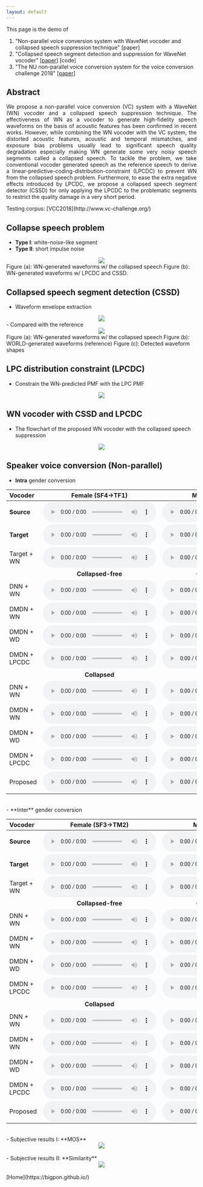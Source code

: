 ```yaml
---
layout: default
---
```

This page is the demo of
1. "Non-parallel voice conversion system with WaveNet vocoder and collapsed speech suppression technique" [paper]   
2. "Collapsed speech segment detection and suppression for WaveNet vocoder" [[paper](https://arxiv.org/abs/1804.11055)] [code]  
3. "The NU non-parallel voice conversion system for the voice conversion challenge 2018" [[paper](https://easychair.org/publications/preprint/mzNP)]  

## **Abstract**  
<p align="justify"> We propose a non-parallel voice conversion (VC) system with a WaveNet (WN) vocoder and a collapsed speech suppression technique. The effectiveness of WN as a vocoder to generate high-fidelity speech waveforms on the basis of acoustic features has been confirmed in recent works. However, while combining the WN vocoder with the VC system, the distorted acoustic features, acoustic and temporal mismatches, and exposure bias problems usually lead to significant speech quality degradation especially making WN generate some very noisy speech segments called a collapsed speech. To tackle the problem, we take conventional vocoder generated speech as the reference speech to derive a linear-predictive-coding-distribution-constraint (LPCDC) to prevent WN from the collapsed speech problem. Furthermore, to ease the extra negative effects introduced by LPCDC, we propose a collapsed speech segment detector (CSSD) for only applying the LPCDC to the problematic segments to restrict the quality damage in a very short period. </p>
Testing corpus: [VCC2018](http://www.vc-challenge.org/)  

## **Collapse speech problem**  
- **Type I**: white-noise-like segment
- **Type II**: short impulse noise
<center><img src="res/figure/collapsed_speech_problem.jpg" ></center>  
Figure (a): WN-generated waveforms w/ the collapsed speech  
Figure (b): WN-generated waveforms w/ LPCDC and CSSD.

## **Collapsed speech segment detection (CSSD)**  
- Waveform envelope extraction
<center><img src="res/figure/waveform_envelope_extraction.jpg" ></center>  
- Compared with the reference 
<center><img src="res/figure/waveform_comparison.jpg" ></center>  
Figure (a): WN-generated waveforms w/ the collapsed speech  
Figure (b): WORLD-generated waveforms (reference)  
Figure (c): Detected waveform shapes

## **LPC distribution constraint (LPCDC)**  
- Constrain the WN-predicted PMF with the LPC PMF
<center><img src="res/figure/LPCDC.jpg" ></center> 

## **WN vocoder with CSSD and LPCDC**  
- The flowchart of the proposed WN vocoder with the collapsed speech suppression
<center><img src="res/figure/WN_CSSD_LPCDC.jpg" ></center> 


## **Speaker voice conversion (Non-parallel)**
- **Intra** gender conversion

| Vocoder       | Female (SF4->TF1)                                                                                   | Male (SM3->TM1)                                                                                     |
|:--------------|:---------------------------------------------------------------------------------------------------:|:---------------------------------------------------------------------------------------------------:|
| **Source**    | <audio src="res/audio/Natural/SF4/30005.wav" controls preload></audio>                              | <audio src="res/audio/Natural/SM3/30033.wav" controls preload></audio>                              |
| **Target**    | <audio src="res/audio/Natural/TF1/30005.wav" controls preload></audio>                              | <audio src="res/audio/Natural/TM1/30033.wav" controls preload></audio>                              |
| Target + WN   | <audio src="res/audio/WaveNet/TF1/30005.wav" controls preload></audio>                              | <audio src="res/audio/WaveNet/TM1/30033.wav" controls preload></audio>                              |
|               |                                          **Collapsed-free**                                         |                                          **Collapsed-free**                                         |
| DNN + WN      | <audio src="res/audio/CollapsedFree/VCC2SF4-VCC2TF1/DNN+WN/30023.wav" controls preload></audio>     | <audio src="res/audio/CollapsedFree/VCC2SM3-VCC2TM1/DNN+WN/30021.wav" controls preload></audio>     |
| DMDN + WN     | <audio src="res/audio/CollapsedFree/VCC2SF4-VCC2TF1/DMDN+WN/30023.wav" controls preload></audio>    | <audio src="res/audio/CollapsedFree/VCC2SM3-VCC2TM1/DMDN+WN/30021.wav" controls preload></audio>    |
| DMDN + WD     | <audio src="res/audio/CollapsedFree/VCC2SF4-VCC2TF1/DMDN+WD/30023.wav" controls preload></audio>    | <audio src="res/audio/CollapsedFree/VCC2SM3-VCC2TM1/DMDN+WD/30021.wav" controls preload></audio>    |
| DMDN + LPCDC  | <audio src="res/audio/CollapsedFree/VCC2SF4-VCC2TF1/DMDN+LPCDC/30023.wav" controls preload></audio> | <audio src="res/audio/CollapsedFree/VCC2SM3-VCC2TM1/DMDN+LPCDC/30021.wav" controls preload></audio> |
|               |                                            **Collapsed**                                            |                                            **Collapsed**                                            |
| DNN + WN      | <audio src="res/audio/Collapsed/VCC2SF4-VCC2TF1/DNN+WN/30005.wav" controls preload></audio>         | <audio src="res/audio/Collapsed/VCC2SM3-VCC2TM1/DNN+WN/30033.wav" controls preload></audio>         |
| DMDN + WN     | <audio src="res/audio/Collapsed/VCC2SF4-VCC2TF1/DMDN+WN/30005.wav" controls preload></audio>        | <audio src="res/audio/Collapsed/VCC2SM3-VCC2TM1/DMDN+WN/30033.wav" controls preload></audio>        |
| DMDN + WD     | <audio src="res/audio/Collapsed/VCC2SF4-VCC2TF1/DMDN+WD/30005.wav" controls preload></audio>        | <audio src="res/audio/Collapsed/VCC2SM3-VCC2TM1/DMDN+WD/30033.wav" controls preload></audio>        |
| DMDN + LPCDC  | <audio src="res/audio/Collapsed/VCC2SF4-VCC2TF1/DMDN+LPCDC/30005.wav" controls preload></audio>     | <audio src="res/audio/Collapsed/VCC2SM3-VCC2TM1/DMDN+LPCDC/30033.wav" controls preload></audio>     |
| Proposed      | <audio src="res/audio/Collapsed/VCC2SF4-VCC2TF1/Proposed/30005.wav" controls preload></audio>       | <audio src="res/audio/Collapsed/VCC2SM3-VCC2TM1/Proposed/30033.wav" controls preload></audio>       |

<br />  
- **Inter** gender conversion

| Vocoder       | Female (SF3->TM2)                                                                                   | Male (SM4->TF2)                                                                                     |
|:--------------|:---------------------------------------------------------------------------------------------------:|:---------------------------------------------------------------------------------------------------:|
| **Source**    | <audio src="res/audio/Natural/SF3/30017.wav" controls preload></audio>                              | <audio src="res/audio/Natural/SM4/30019.wav" controls preload></audio>                              |
| **Target**    | <audio src="res/audio/Natural/TM2/30017.wav" controls preload></audio>                              | <audio src="res/audio/Natural/TF2/30019.wav" controls preload></audio>                              |
| Target + WN   | <audio src="res/audio/WaveNet/TM2/30017.wav" controls preload></audio>                              | <audio src="res/audio/WaveNet/TF2/30019.wav" controls preload></audio>                              |
|               |                                          **Collapsed-free**                                         |                                          **Collapsed-free**                                         |
| DNN + WN      | <audio src="res/audio/CollapsedFree/VCC2SF3-VCC2TM2/DNN+WN/30003.wav" controls preload></audio>     | <audio src="res/audio/CollapsedFree/VCC2SM4-VCC2TF2/DNN+WN/30019.wav" controls preload></audio>     |
| DMDN + WN     | <audio src="res/audio/CollapsedFree/VCC2SF3-VCC2TM2/DMDN+WN/30003.wav" controls preload></audio>    | <audio src="res/audio/CollapsedFree/VCC2SM4-VCC2TF2/DMDN+WN/30019.wav" controls preload></audio>    |
| DMDN + WD     | <audio src="res/audio/CollapsedFree/VCC2SF3-VCC2TM2/DMDN+WD/30003.wav" controls preload></audio>    | <audio src="res/audio/CollapsedFree/VCC2SM4-VCC2TF2/DMDN+WD/30019.wav" controls preload></audio>    |
| DMDN + LPCDC  | <audio src="res/audio/CollapsedFree/VCC2SF3-VCC2TM2/DMDN+LPCDC/30003.wav" controls preload></audio> | <audio src="res/audio/CollapsedFree/VCC2SM4-VCC2TF2/DMDN+LPCDC/30019.wav" controls preload></audio> |
|               |                                            **Collapsed**                                            |                                            **Collapsed**                                            |
| DNN + WN      | <audio src="res/audio/Collapsed/VCC2SF3-VCC2TM2/DNN+WN/30017.wav" controls preload></audio>         | <audio src="res/audio/Collapsed/VCC2SM4-VCC2TF2/DNN+WN/30005.wav" controls preload></audio>         |
| DMDN + WN     | <audio src="res/audio/Collapsed/VCC2SF3-VCC2TM2/DMDN+WN/30017.wav" controls preload></audio>        | <audio src="res/audio/Collapsed/VCC2SM4-VCC2TF2/DMDN+WN/30005.wav" controls preload></audio>        |
| DMDN + WD     | <audio src="res/audio/Collapsed/VCC2SF3-VCC2TM2/DMDN+WD/30017.wav" controls preload></audio>        | <audio src="res/audio/Collapsed/VCC2SM4-VCC2TF2/DMDN+WD/30005.wav" controls preload></audio>        |
| DMDN + LPCDC  | <audio src="res/audio/Collapsed/VCC2SF3-VCC2TM2/DMDN+LPCDC/30017.wav" controls preload></audio>     | <audio src="res/audio/Collapsed/VCC2SM4-VCC2TF2/DMDN+LPCDC/30005.wav" controls preload></audio>     |
| Proposed      | <audio src="res/audio/Collapsed/VCC2SF3-VCC2TM2/Proposed/30017.wav" controls preload></audio>       | <audio src="res/audio/Collapsed/VCC2SM4-VCC2TF2/Proposed/30005.wav" controls preload></audio>       |
   
<br />  
- Subjective results I: **MOS**
<center><img src="res/figure/MOS.jpg" ></center>  
<br />  
- Subjective results II: **Similarity**
<center><img src="res/figure/Similarity.jpg" ></center>

<br /> 
[Home](https://bigpon.github.io/)

<br />  
<br />  